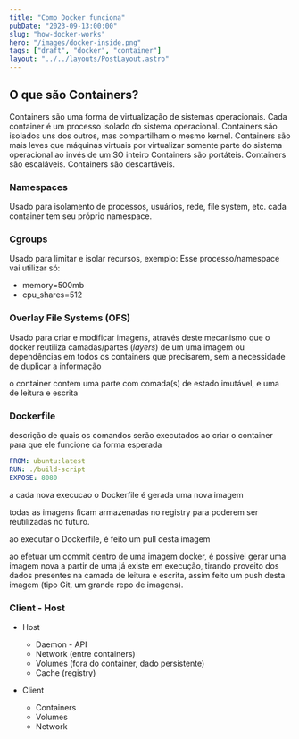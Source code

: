 ```yaml
---
title: "Como Docker funciona"
pubDate: "2023-09-13:00:00"
slug: "how-docker-works"
hero: "/images/docker-inside.png"
tags: ["draft", "docker", "container"]
layout: "../../layouts/PostLayout.astro"
---
```


## O que são Containers?

Containers são uma forma de virtualização de sistemas operacionais.
Cada container é um processo isolado do sistema operacional.
Containers são isolados uns dos outros, mas compartilham o mesmo kernel.
Containers são mais leves que máquinas virtuais por virtualizar somente parte do sistema operacional ao invés de um SO inteiro
Containers são portáteis.
Containers são escaláveis.
Containers são descartáveis.

### Namespaces

Usado para isolamento de processos, usuários, rede, file system, etc.
cada container tem seu próprio namespace.

### Cgroups

Usado para limitar e isolar recursos, exemplo: Esse processo/namespace vai utilizar só:

* memory=500mb
* cpu_shares=512

### Overlay File Systems (OFS)

Usado para criar e modificar imagens, através deste mecanismo que o docker reutiliza camadas/partes (*layers*) de um uma imagem ou dependências em todos os containers que precisarem, sem a necessidade de duplicar a informação

o container contem uma parte com comada(s) de estado imutável, e uma de leitura e escrita

### Dockerfile

descrição de quais os comandos serão executados ao criar o container para que ele funcione da forma esperada

``` yaml
FROM: ubuntu:latest
RUN: ./build-script
EXPOSE: 8080
```

a cada nova execucao o Dockerfile é gerada uma nova imagem

todas as imagens ficam armazenadas no registry para poderem ser reutilizadas no futuro.

ao executar o Dockerfile, é feito um pull desta imagem

ao efetuar um commit dentro de uma imagem docker, é possivel gerar uma imagem nova a partir de uma já existe em execução, tirando proveito dos dados presentes na camada de leitura e escrita, assim feito um push desta imagem (tipo Git, um grande repo de imagens).

### Client - Host

* Host
  * Daemon - API
  * Network (entre containers)
  * Volumes (fora do container, dado persistente)
  * Cache (registry)

* Client
  * Containers
  * Volumes
  * Network
